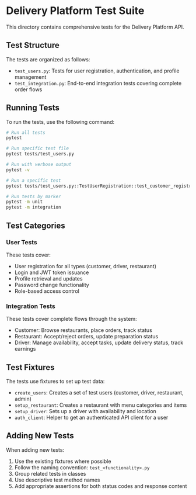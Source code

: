 # Delivery Platform Test Suite

This directory contains comprehensive tests for the Delivery Platform API.

## Test Structure

The tests are organized as follows:

- `test_users.py`: Tests for user registration, authentication, and profile management
- `test_integration.py`: End-to-end integration tests covering complete order flows

## Running Tests

To run the tests, use the following command:

```bash
# Run all tests
pytest

# Run specific test file
pytest tests/test_users.py

# Run with verbose output
pytest -v

# Run a specific test
pytest tests/test_users.py::TestUserRegistration::test_customer_registration

# Run tests by marker
pytest -m unit
pytest -m integration
```

## Test Categories

### User Tests

These tests cover:
- User registration for all types (customer, driver, restaurant)
- Login and JWT token issuance
- Profile retrieval and updates
- Password change functionality
- Role-based access control

### Integration Tests

These tests cover complete flows through the system:
- Customer: Browse restaurants, place orders, track status
- Restaurant: Accept/reject orders, update preparation status
- Driver: Manage availability, accept tasks, update delivery status, track earnings

## Test Fixtures

The tests use fixtures to set up test data:
- `create_users`: Creates a set of test users (customer, driver, restaurant, admin)
- `setup_restaurant`: Creates a restaurant with menu categories and items
- `setup_driver`: Sets up a driver with availability and location
- `auth_client`: Helper to get an authenticated API client for a user

## Adding New Tests

When adding new tests:
1. Use the existing fixtures where possible
2. Follow the naming convention: `test_<functionality>.py`
3. Group related tests in classes
4. Use descriptive test method names
5. Add appropriate assertions for both status codes and response content
